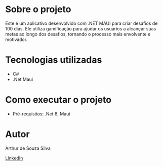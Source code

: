 
# Sobre o projeto

Este é um aplicativo desenvolvido com .NET MAUI para criar desafios de 100 dias. Ele utiliza gamificação para ajudar os usuários a alcançar suas metas ao longo dos desafios, tornando o processo mais envolvente e motivador.

# Tecnologias utilizadas

- C#
- .Net Maui

# Como executar o projeto

- Pré-requisitos: .Net 8, Maui

# Autor

Arthur de Souza Silva

[LinkedIn](https://www.linkedin.com/in/arthur-souza-dev/)

